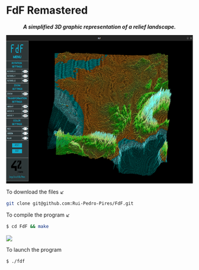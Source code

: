 # FdF Remastered

<p align="center">
	<b><i>A simplified 3D graphic representation of a relief landscape.</i></b><br>
</p>


<img src="https://github.com/Rui-Pedro-Pires/FdF/blob/main/presentation/images/france_map.png" width=600 height=400 align="center"/>


To download the files ↙️
```bash
git clone git@github.com:Rui-Pedro-Pires/FdF.git
```

To compile the program ↙️

```bash
$ cd FdF && make
```
<img src="https://github.com/Rui-Pedro-Pires/FdF/blob/main/presentation/gifs/GIFMaker_me.gif" align="center"/>

To launch the program
```bash
$ ./fdf
```
